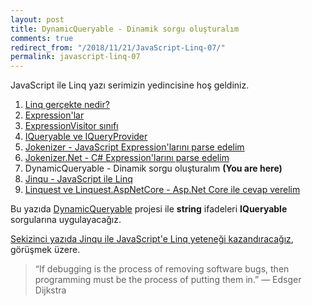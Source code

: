 ```yaml
---
layout: post
title: DynamicQueryable - Dinamik sorgu oluşturalım
comments: true
redirect_from: "/2018/11/21/JavaScript-Linq-07/"
permalink: javascript-linq-07
---
```


JavaScript ile Linq yazı serimizin yedincisine hoş geldiniz.

1. [Linq gerçekte nedir?](/javascript-linq-01)
2. [Expression'lar](/javascript-linq-02)
3. [ExpressionVisitor sınıfı](/javascript-linq-03)
4. [IQueryable ve IQueryProvider](/javascript-linq-03)
5. [Jokenizer - JavaScript Expression'larını parse edelim](/javascript-linq-05)
6. [Jokenizer.Net - C# Expression'larını parse edelim](/javascript-linq-06)
7. DynamicQueryable - Dinamik sorgu oluşturalım  **(You are here)**
8. [Jinqu - JavaScript ile Linq](/javascript-linq-08)
9. [Linquest ve Linquest.AspNetCore - Asp.Net Core ile cevap verelim](/javascript-linq-09)

Bu yazıda [DynamicQueryable](https://github.com/umutozel/DynamicQueryable) projesi ile **string** ifadeleri **IQueryable** sorgularına uygulayacağız.

[Sekizinci yazıda Jinqu ile JavaScript'e Linq yeteneği kazandıracağız](/javascript-linq-08), görüşmek üzere.

> “If debugging is the process of removing software bugs, then programming must be the process of putting them in.” ― Edsger Dijkstra
